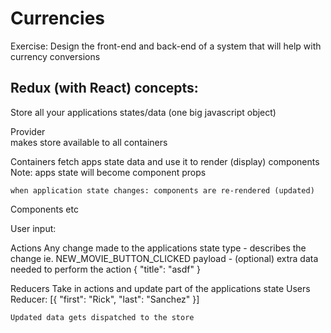 # Currencies
Exercise: Design the front-end and back-end of a system that will help with currency conversions


## Redux (with React) concepts:

Store
	all your applications states/data (one big javascript object)

Provider	
	makes store available to all containers

Containers
	fetch apps state data and use it to render (display) components 
	Note: apps state will become component props 

	when application state changes: components are re-rendered (updated) 

Components
	<MyButton />
	<MyElement />
	etc

User input:

Actions
	Any change made to the applications state
	type - describes the change
		ie. NEW_MOVIE_BUTTON_CLICKED
		payload - (optional) extra data
			needed to perform the action
			{ "title": "asdf" }

Reducers
	Take in actions and update part of the applications state
		Users Reducer:
		[{
			"first": "Rick",
			"last": "Sanchez"
		}]

	Updated data gets dispatched to the store 

